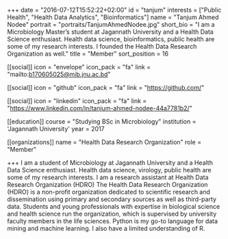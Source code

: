 +++
date = "2016-07-12T15:52:22+02:00"
id = "tanjum"
interests = ["Public Health", "Health Data Analytics", "Bioinformatics"]
name = "Tanjum Ahmed Nodee"
portrait = "portraits/TanjumAhmedNodee.jpg"
short_bio = "I am a Microbiology Master’s student at Jagannath University and a Health Data Science enthusiast. Health data science, bioinformatics, public health are some of my research interests. I founded the Health Data Research Organization as well."
title = "Member"
sort_position = 16

[[social]]
    icon = "envelope"
    icon_pack = "fa"
    link = "mailto:b170605025@mib.jnu.ac.bd"

[[social]]
    icon = "github"
    icon_pack = "fa"
    link = "https://github.com/"

[[social]]
    icon = "linkedin"
    icon_pack = "fa"
    link = "https://www.linkedin.com/in/tanjum-ahmed-nodee-44a7781b2/"

[[education]]
    course = "Studying BSc in Microbiology"
    institution = 'Jagannath University'
    year = 2017


[[organizations]]
    name = "Health Data Research Organization"
    role = "Member"

+++
I am a student of Microbiology at Jagannath University and a Health Data Science enthusiast. Health data science, virology, public health are some of my research interests. I am a research assistant at Health Data Research Organization (HDRO)
The Health Data Research Organization (HDRO) is a non-profit organization dedicated to scientific research and dissemination using primary and secondary sources as well as third-party data. Students and young professionals with expertise in biological science and health science run the organization, which is supervised by university faculty members in the life sciences.
Python is my go-to language for data mining and machine learning. I also have a limited understanding of R.

